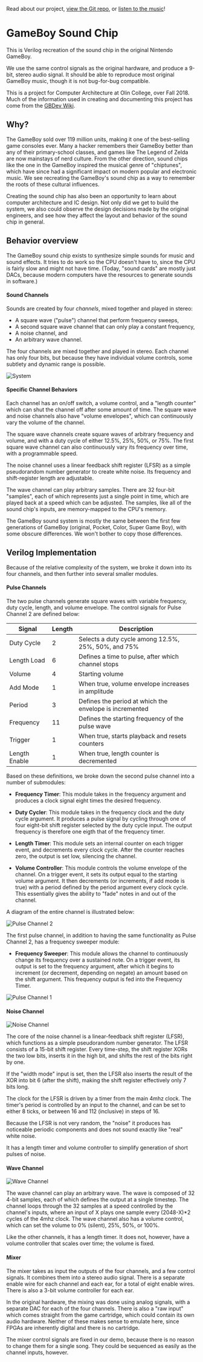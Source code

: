 Read about our project, [view the Git repo](https://github.com/aselker/gameboy-sound-chip), or [listen to the music](https://raw.githubusercontent.com/aselker/gameboy-sound-chip/master/audio%20files/zelda3.mp3)!

# GameBoy Sound Chip

This is Verilog recreation of the sound chip in the original Nintendo GameBoy.  

We use the same control signals as the original hardware, and produce a 9-bit, stereo audio signal. It should be able to reproduce most original GameBoy music, though it is not bug-for-bug compatible.

This is a project for Computer Architecture at Olin College, over Fall 2018.  Much of the information used in creating and documenting this project has come from the [GBDev Wiki](http://gbdev.gg8.se/wiki/articles/Gameboy_sound_hardware).

## Why?

The GameBoy sold over 119 million units, making it one of the best-selling game consoles ever.  Many a hacker remembers their GameBoy better than any of their primary-school classes, and games like The Legend of Zelda are now mainstays of nerd culture.  From the other direction, sound chips like the one in the GameBoy inspired the musical genre of "chiptunes", which have since had a significant impact on modern popular and electronic music.  We see recreating the GameBoy's sound chip as a way to remember the roots of these cultural influences.

Creating the sound chip has also been an opportunity to learn about computer architecture and IC design.  Not only did we get to build the system, we also could observe the design decisions made by the original engineers, and see how they affect the layout and behavior of the sound chip in general.

## Behavior overview

The GameBoy sound chip exists to synthesize simple sounds for music and sound effects.  It tries to do work so the CPU doesn't have to, since the CPU is fairly slow and might not have time.  (Today, "sound cards" are mostly just DACs, because modern computers have the resources to generate sounds in software.)

#### Sound Channels

Sounds are created by four *channels*, mixed together and played in stereo:
- A square wave ("pulse") channel that perform frequency sweeps,
- A second square wave channel that can only play a constant frequency,
- A noise channel, and
- An arbitrary wave channel.

The four channels are mixed together and played in stereo.  Each channel has only four bits, but because they have individual volume controls, some subtlety and dynamic range is possible.

![System](https://github.com/aselker/gameboy-sound-chip/blob/master/System.jpg?raw=true)

#### Specific Channel Behaviors

Each channel has an on/off switch, a volume control, and a "length counter" which can shut the channel off after some amount of time.  The square wave and noise channels also have "volume envelopes", which can continuously vary the volume of the channel.

The square wave channels create square waves of arbitrary frequency and volume, and with a duty cycle of either 12.5%, 25%, 50%, or 75%.  The first square wave channel can also continuously vary its frequency over time, with a programmable speed.

The noise channel uses a linear feedback shift register (LFSR) as a simple pseudorandom number generator to create white noise.  Its frequency and shift-register length are adjustable.

The wave channel can play arbitrary samples.  There are 32 four-bit "samples", each of which represents just a single point in time, which are played back at a speed which can be adjusted.  The samples, like all of the sound chip's inputs, are memory-mapped to the CPU's memory.

The GameBoy sound system is mostly the same between the first few generations of GameBoy (original, Pocket, Color, Super Game Boy), with some obscure differences.  We won't bother to copy those differences.

## Verilog Implementation

Because of the relative complexity of the system, we broke it down into its four channels, and then further into several smaller modules.

#### Pulse Channels

The two pulse channels generate square waves with variable frequency, duty cycle, length, and volume envelope. The control signals for Pulse Channel 2 are defined below:

| Signal         | Length | Description |
| -------------- | --- | --- |
| Duty Cycle | 2 | Selects a duty cycle among 12.5%, 25%, 50%, and 75% | 
| Length Load | 6 | Defines a time to pulse, after which channel stops |
| Volume | 4 | Starting volume |
| Add Mode | 1 | When true, volume envelope increases in amplitude |
| Period | 3 | Defines the period at which the envelope is incremented |
| Frequency | 11 | Defines the starting frequency of the pulse wave |
| Trigger | 1 | When true, starts playback and resets counters |
| Length Enable | 1 | When true, length counter is decremented |

Based on these definitions, we broke down the second pulse channel into a number of submodules:

- **Frequency Timer**: This module takes in the frequency argument and produces a clock signal eight times the desired frequency.

- **Duty Cycler**: This module takes in the frequency clock and the duty cycle argument. It produces a pulse signal by cycling through one of four eight-bit shift register selected by the duty cycle input. The output frequency is therefore one eigth that of the frequency timer.

- **Length Timer**: This module sets an internal counter on each trigger event, and decrements every clock cycle. After the counter reaches zero, the output is set low, silencing the channel.

- **Volume Controller**: This module controls the volume envelope of the channel. On a trigger event, it sets its output equal to the starting volume argument. It then decrements (or increments, if add mode is true) with a period defined by the period argument every clock cycle. This essentially gives the ability to "fade" notes in and out of the channel.

A diagram of the entire channel is illustrated below:

![Pulse Channel 2](https://github.com/aselker/gameboy-sound-chip/blob/master/Pulse2.jpg?raw=true)

The first pulse channel, in addition to having the same functionality as Pulse Channel 2, has a frequency sweeper module:

- **Frequency Sweeper**: This module allows the channel to continuously change its frequency over a sustained note. On a trigger event, its output is set to the frequency argument, after which it begins to increment (or decrement, depending on negate) an amount based on the shift argument. This frequency output is fed into the Frequency Timer.

![Pulse Channel 1](https://github.com/aselker/gameboy-sound-chip/blob/master/Pulse1.jpg?raw=true)

#### Noise Channel

![Noise Channel](https://github.com/aselker/gameboy-sound-chip/blob/master/Noise.jpg?raw=true)

The core of the noise channel is a linear-feedback shift register (LFSR), which functions as a simple pseudorandom number generator.  The LFSR consists of a 15-bit shift register.  Every time-step, the shift register XORs the two low bits, inserts it in the high bit, and shifts the rest of the bits right by one.

If the "width mode" input is set, then the LFSR also inserts the result of the XOR into bit 6 (after the shift), making the shift register effectively only 7 bits long.

The clock for the LFSR is driven by a timer from the main 4mhz clock.  The timer's period is controlled by an input to the channel, and can be set to either 8 ticks, or between 16 and 112 (inclusive) in steps of 16.

Because the LFSR is not very random, the "noise" it produces has noticeable periodic components and does not sound exactly like "real" white noise.

It has a length timer and volume controller to simplify generation of short pulses of noise.

#### Wave Channel

![Wave Channel](https://github.com/aselker/gameboy-sound-chip/blob/master/Wave.jpg?raw=true)

The wave channel can play an arbitrary wave.  The wave is composed of 32 4-bit samples, each of which defines the output at a single timestep.  The channel loops through the 32 samples at a speed controlled by the channel's inputs, where an input of X plays one sample every (2048-X)\*2 cycles of the 4mhz clock.  The wave channel also has a volume control, which can set the volume to 0% (silent), 25%, 50%, or 100%.

Like the other channels, it has a length timer.  It does not, however, have a volume controller that scales over time; the volume is fixed.

#### Mixer

The mixer takes as input the outputs of the four channels, and a few control signals.  It combines them into a stereo audio signal. There is a separate enable wire for each channel and each ear, for a total of eight enable wires.  There is also a 3-bit volume controller for each ear.  

In the original hardware, the mixing was done using analog signals, with a separate DAC for each of the four channels.  There is also a "raw input" which comes straight from the game cartridge, which could contain its own audio hardware.  Neither of these makes sense to emulate here, since FPGAs are inherently digital and there is no cartridge.

The mixer control signals are fixed in our demo, because there is no reason to change them for a single song.  They could be sequenced as easily as the channel inputs, however.

